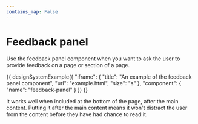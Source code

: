 ```yaml
---
contains_map: False
---
```

# Feedback panel

Use the feedback panel component when you want to ask the user to provide feedback on a page or section of a page.

{{ designSystemExample({
"iframe": {
    "title": "An example of the feedback panel component",
    "url": "example.html",
    "size": "s"
},
"component": {
    "name": "feedback-panel"
}
}) }}

It works well when included at the bottom of the page, after the main content. Putting it after the main content means it won't distract the user from the content before they have had chance to read it.